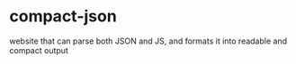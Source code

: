 # compact-json

website that can parse both JSON and JS, and formats it into readable and compact output

